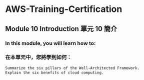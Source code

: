 # AWS-Training-Certification
## Module 10 Introduction 單元 10 簡介

### In this module, you will learn how to: 
### 在本單元中，您將學到如何：
```bash
Summarize the six pillars of the Well-Architected Framework.  
Explain the six benefits of cloud computing.
```